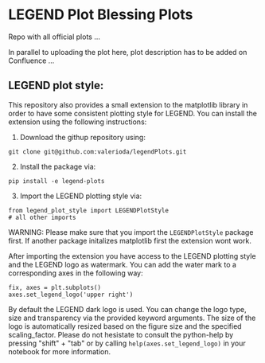 # LEGEND Plot Blessing Plots

Repo with all official plots ...

In parallel to uploading the plot here, plot description has to be added on Confluence ...


## LEGEND plot style:

This repository also provides a small extension to the matplotlib library in order to have some consistent plotting style for LEGEND. You can install the extension using the following instructions:

1. Download the githup repository using:
```
git clone git@github.com:valerioda/legendPlots.git
```

2. Install the package via:
```
pip install -e legend-plots
```

3. Import the LEGEND plotting style via: 
```
from legend_plot_style import LEGENDPlotStyle
# all other imports
```
WARNING: Please make sure that you import the `LEGENDPlotStyle` package first. If another package initalizes matplotlib first the extension wont work.

After importing the extension you have access to the LEGEND plotting style and the LEGEND logo as watermark. You can add the water mark to a corresponding axes in the following way:
```
fix, axes = plt.subplots()
axes.set_legend_logo('upper right')
```
By default the LEGEND dark logo is used. You can change the logo type, size and transparency via the provided keyword arguments. The size of the logo is automatically resized based on the figure size and the specified scaling_factor. Please do not hesistate to consult the python-help by pressing "shift" + "tab" or by calling `help(axes.set_legend_logo)` in your notebook for more information. 